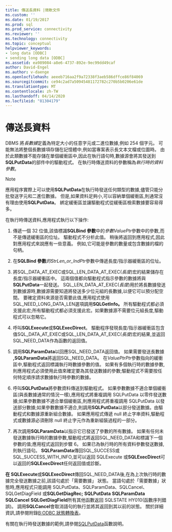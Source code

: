 ```yaml
---
title: 傳送長資料 |微軟文件
ms.custom: ''
ms.date: 01/19/2017
ms.prod: sql
ms.prod_service: connectivity
ms.reviewer: ''
ms.technology: connectivity
ms.topic: conceptual
helpviewer_keywords:
- long data [ODBC]
- sending long data [ODBC]
ms.assetid: ea989084-a8e6-4737-892e-9ec99dd49caf
author: David-Engel
ms.author: v-daenge
ms.openlocfilehash: aeeeb716aa2f9a72338f3aeb586dffce86f84069
ms.sourcegitcommit: ce94c2ad7a50945481172782c270b5b0206e61de
ms.translationtype: MT
ms.contentlocale: zh-TW
ms.lasthandoff: 04/14/2020
ms.locfileid: "81304179"
---
```

# <a name="sending-long-data"></a>傳送長資料
DBMS 將*長數據*定義為特定大小的任意字元或二進位數據,例如 254 個字元。 可能無法將整個長數據項存儲在記憶體中,例如當專案表示長文本文檔或位圖時。 由於此類數據不能存儲在單個緩衝區中,因此在執行語句時,數據源會將其發送到**SQLPutData**的部件中的驅動程式。 在執行時傳送資料的參數稱為*執行時的資料參數*。  
  
> [!NOTE]  
>  應用程序實際上可以使用**SQLPutData**在執行時發送任何類型的數據,儘管只能分批發送字元和二進位數據。 但是,如果資料足夠小,可以容納單個緩衝區,則通常沒有理由使用**SQLPutData**。 綁定緩衝區並讓驅動程式從緩衝區檢索數據要容易得多。  
  
 在執行時傳送資料,應用程式執行以下操作:  
  
1.  傳遞一個 32 位值,該值標識**SQLBind 參數**中的*參數ValuePtr*參數中的參數,而不是傳遞緩衝區的位址。 驅動程式不分析此值。 稍後將返回到應用程式,因此對應用程式來說應有一些意義。 例如,它可能是參數的數量或包含數據的檔的句柄。  
  
2.  在**SQLBind 參數***的StrLen_or_IndPtr*參數中傳遞長度/指示器緩衝區的位址。  
  
3.  將SQL_DATA_AT_EXEC或SQL_LEN_DATA_AT_EXEC(*長度*)宏的結果儲存在長度/指示器緩衝區中。 這兩個值都向驅動程式指示參數的數據將與**SQLPutData**一起發送。 SQL_LEN_DATA_AT_EXEC(*長度*)用於將長數據發送到數據源時,數據源需要知道將發送多少位元組的長數據,以便它可以預分配空間。 要確定資料來源是否需要此值,應用程式使用SQL_NEED_LONG_DATA_LEN選項調用**SQLGetInfo。** 所有驅動程式都必須支援此宏;所有驅動程式都必須支援此宏。如果數據源不需要位元組長度,驅動程式可以忽略它。  
  
4.  呼叫**SQLExecute**或**SQLExecDirect**。 驅動程序發現長度/指示器緩衝區包含值SQL_DATA_AT_EXEC或SQL_LEN_DATA_AT_EXEC(*長度*)宏的結果,並返回SQL_NEED_DATA作為函數的返回值。  
  
5.  調用**SQLParamData**以回應SQL_NEED_DATA返回值。 如果需要發送長數據 **,SQLParamData**將返回SQL_NEED_DATA。 在*ValuePtrPtr*參數指向的緩衝區中,驅動程式返回標識執行時數據參數的值。 如果有多個執行時的數據參數,則應用程式必須使用此值來確定要為其發送數據的參數;驅動程式不需要按任何特定順序請求數據執行時參數的數據。  
  
6.  呼叫**SQLPutData**將參數資料傳送到驅動程式。 如果參數數據不適合單個緩衝區(與長數據通常的情況一樣),應用程式將重複調用 SQLPutData 以零件發送數據;如果參數數據不適合單個緩衝區,則應用程式將重複調用 SQLPutData 以發送部分數據;如果參數數據不適合,則調用**SQLPutData**以部分發送數據。由驅動程式和數據源重新組合數據。 如果應用程式傳遞 null 終止字串資料,驅動程式或數據源必須刪除 null 終止字元作為重新組裝過程的一部分。  
  
7.  再次調用**SQLParamData**以指示它已發送了參數的所有數據。 如果有任何未發送數據執行時的數據參數,驅動程式將返回SQL_NEED_DATA和標識下一個參數的值;應用程式返回到步驟 6。 如果已為執行時的所有資料參數發送數據,則執行語句。 **SQLParamData**傳回SQL_SUCCESS或SQL_SUCCESS_WITH_INFO,並可以返回 SQLExecute 或**SQLExecDirect**可以返回的**SQLExecDirect**任何返回值或診斷。  
  
 **在 SQLExecute**或**SQLExecDirect**傳回SQL_NEED_DATA後,在為上次執行時的數據完全發送數據之前,該語句處於「需要數據」 狀態。 當語句處於「需要數據」狀態時,應用程式只能調用 SQLPutData、SQLParamData、SQLCancel、SQLGetDiagField 或**SQLGetDiagRec;** **SQLPutData** **SQLParamData** **SQLCancel** **SQLGetDiagField**所有其他函數返回 SQLSTATE HY010(函數序列錯誤)。 調用**SQLCancel**會取消語句的執行並將其返回到其以前的狀態。 關於詳細資訊,請參閱附錄[B:ODBC 狀態轉換表](../../../odbc/reference/appendixes/appendix-b-odbc-state-transition-tables.md)。  
  
 有關在執行時發送數據的範例,請參閱[SQLPutData](../../../odbc/reference/syntax/sqlputdata-function.md)函數說明。
